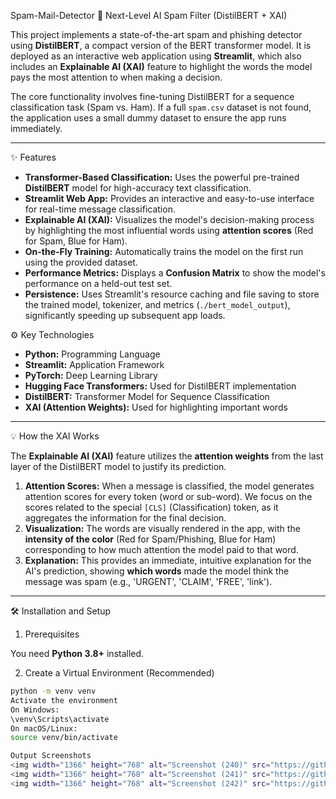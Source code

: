 Spam-Mail-Detector
🚀 Next-Level AI Spam Filter (DistilBERT + XAI)

This project implements a state-of-the-art spam and phishing detector using **DistilBERT**, a compact version of the BERT transformer model. It is deployed as an interactive web application using **Streamlit**, which also includes an **Explainable AI (XAI)** feature to highlight the words the model pays the most attention to when making a decision.

The core functionality involves fine-tuning DistilBERT for a sequence classification task (Spam vs. Ham). If a full `spam.csv` dataset is not found, the application uses a small dummy dataset to ensure the app runs immediately.

***

✨ Features

* **Transformer-Based Classification:** Uses the powerful pre-trained **DistilBERT** model for high-accuracy text classification.
* **Streamlit Web App:** Provides an interactive and easy-to-use interface for real-time message classification.
* **Explainable AI (XAI):** Visualizes the model's decision-making process by highlighting the most influential words using **attention scores** (Red for Spam, Blue for Ham).
* **On-the-Fly Training:** Automatically trains the model on the first run using the provided dataset.
* **Performance Metrics:** Displays a **Confusion Matrix** to show the model's performance on a held-out test set.
* **Persistence:** Uses Streamlit's resource caching and file saving to store the trained model, tokenizer, and metrics (`./bert_model_output`), significantly speeding up subsequent app loads.

 ⚙️ Key Technologies

* **Python:** Programming Language
* **Streamlit:** Application Framework
* **PyTorch:** Deep Learning Library
* **Hugging Face Transformers:** Used for DistilBERT implementation
* **DistilBERT:** Transformer Model for Sequence Classification
* **XAI (Attention Weights):** Used for highlighting important words

***

💡 How the XAI Works

The **Explainable AI (XAI)** feature utilizes the **attention weights** from the last layer of the DistilBERT model to justify its prediction.

1.  **Attention Scores:** When a message is classified, the model generates attention scores for every token (word or sub-word). We focus on the scores related to the special `[CLS]` (Classification) token, as it aggregates the information for the final decision.
2.  **Visualization:** The words are visually rendered in the app, with the **intensity of the color** (Red for Spam/Phishing, Blue for Ham) corresponding to how much attention the model paid to that word.
3.  **Explanation:** This provides an immediate, intuitive explanation for the AI's prediction, showing **which words** made the model think the message was spam (e.g., 'URGENT', 'CLAIM', 'FREE', 'link').

***

🛠️ Installation and Setup

 1. Prerequisites

You need **Python 3.8+** installed.

2. Create a Virtual Environment (Recommended)

```bash
python -m venv venv
Activate the environment
On Windows:
\venv\Scripts\activate
On macOS/Linux:
source venv/bin/activate

Output Screenshots
<img width="1366" height="768" alt="Screenshot (240)" src="https://github.com/user-attachments/assets/05465f14-8ced-48ab-8781-8d8d68933e0b" />
<img width="1366" height="768" alt="Screenshot (241)" src="https://github.com/user-attachments/assets/5ec58326-d247-466a-95df-458c61866c87" />
<img width="1366" height="768" alt="Screenshot (242)" src="https://github.com/user-attachments/assets/d720ec02-bc80-415c-8943-c5ebbe62cef8" />

